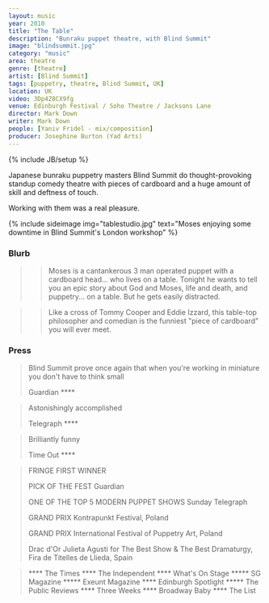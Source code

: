```yaml
---
layout: music
year: 2010
title: "The Table"
description: "Bunraku puppet theatre, with Blind Summit"
image: "blindsummit.jpg"
category: "music"
area: theatre
genre: [theatre]
artist: [Blind Summit]
tags: [puppetry, theatre, Blind Summit, UK]
location: UK
video: 3Dp4Z8CX9fg
venue: Edinburgh Festival / Soho Theatre / Jacksons Lane
director: Mark Down
writer: Mark Down
people: [Yaniv Fridel - mix/composition]
producer: Josephine Burton (Yad Arts)
---
```

{% include JB/setup %}

Japanese bunraku puppetry masters Blind Summit do thought-provoking standup comedy theatre with pieces of cardboard and a huge amount of skill and deftness of touch.

Working with them was a real pleasure.

{% include sideimage img="tablestudio.jpg" text="Moses enjoying some downtime in Blind Summit's London workshop" %}

<h3>Blurb</h3>

>> Moses is a cantankerous 3 man operated puppet with a cardboard head... who lives on a table. Tonight he wants to tell you an epic story about God and Moses, life and death, and puppetry... on a table. But he gets easily distracted. 

>> Like a cross of Tommy Cooper and Eddie Izzard, this table-top philosopher and comedian is the funniest "piece of cardboard" you will ever meet.

<h3>Press</h3>
<blockquote>
<p>Blind Summit prove once again that when you're working in miniature you don't have to think small</p>
<footer>Guardian ****</footer>
</blockquote>

<blockquote>
<p>Astonishingly accomplished</p>
<footer>Telegraph ****</footer>
</blockquote>
<blockquote>
<p>Brilliantly funny</p>
<footer>Time Out ****</footer>
</blockquote>

<blockquote>
<p>FRINGE FIRST WINNER</p>  
<p>PICK OF THE FEST Guardian  </p>
<p>ONE OF THE TOP 5 MODERN PUPPET SHOWS Sunday Telegraph  </p>
<p>GRAND PRIX Kontrapunkt Festival, Poland   </p>
<p>GRAND PRIX International Festival of Puppetry Art, Poland  </p>
<p>Drac d'Or Julieta Agusti for The Best Show & The Best Dramaturgy, Fira de Titelles de Llieda, Spain</p>
<footer></footer>
</blockquote>
<blockquote>
<p>**** The Times **** The Independent **** What's On Stage ***** SG Magazine ***** Exeunt Magazine **** Edinburgh Spotlight ***** The Public Reviews **** Three Weeks **** Broadway Baby **** The List</p>
<footer></footer>
</blockquote>

